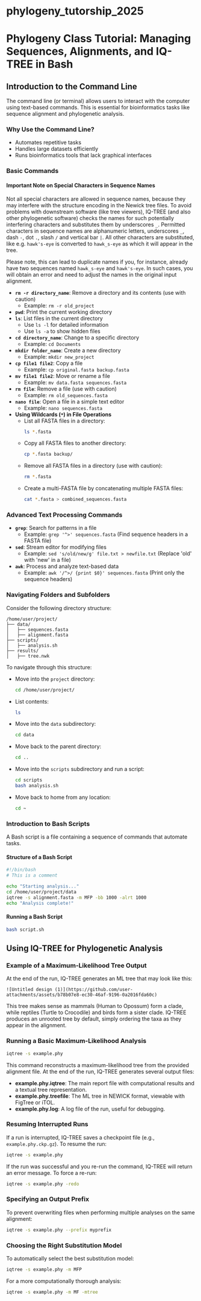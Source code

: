 # phylogeny_tutorship_2025
# Phylogeny Class Tutorial: Managing Sequences, Alignments, and IQ-TREE in Bash

## Introduction to the Command Line
The command line (or terminal) allows users to interact with the computer using text-based commands. This is essential for bioinformatics tasks like sequence alignment and phylogenetic analysis.

### Why Use the Command Line?
- Automates repetitive tasks
- Handles large datasets efficiently
- Runs bioinformatics tools that lack graphical interfaces

### Basic Commands

#### Important Note on Special Characters in Sequence Names
Not all special characters are allowed in sequence names, because they may interfere with the structure encoding in the Newick tree files. To avoid problems with downstream software (like tree viewers), IQ-TREE (and also other phylogenetic software) checks the names for such potentially interfering characters and substitutes them by underscores `_`. Permitted characters in sequence names are alphanumeric letters, underscores `_`, dash `-`, dot `.`, slash `/` and vertical bar `|`. All other characters are substituted, like e.g. `hawk's-eye` is converted to `hawk_s-eye` as which it will appear in the tree.

Please note, this can lead to duplicate names if you, for instance, already have two sequences named `hawk_s-eye` and `hawk's-eye`. In such cases, you will obtain an error and need to adjust the names in the original input alignment.

- **`rm -r directory_name`**: Remove a directory and its contents (use with caution)
  - Example: `rm -r old_project`
- **`pwd`**: Print the current working directory
- **`ls`**: List files in the current directory
  - Use `ls -l` for detailed information
  - Use `ls -a` to show hidden files
- **`cd directory_name`**: Change to a specific directory
  - Example: `cd Documents`
- **`mkdir folder_name`**: Create a new directory
  - Example: `mkdir new_project`
- **`cp file1 file2`**: Copy a file
  - Example: `cp original.fasta backup.fasta`
- **`mv file1 file2`**: Move or rename a file
  - Example: `mv data.fasta sequences.fasta`
- **`rm file`**: Remove a file (use with caution)
  - Example: `rm old_sequences.fasta`
- **`nano file`**: Open a file in a simple text editor
  - Example: `nano sequences.fasta`
- **Using Wildcards (`*`) in File Operations**
  - List all FASTA files in a directory:
    ```bash
    ls *.fasta
    ```
  - Copy all FASTA files to another directory:
    ```bash
    cp *.fasta backup/
    ```
  - Remove all FASTA files in a directory (use with caution):
    ```bash
    rm *.fasta
    ```
  - Create a multi-FASTA file by concatenating multiple FASTA files:
    ```bash
    cat *.fasta > combined_sequences.fasta
    ```

### Advanced Text Processing Commands
- **`grep`**: Search for patterns in a file
  - Example: `grep '^>' sequences.fasta` (Find sequence headers in a FASTA file)
- **`sed`**: Stream editor for modifying files
  - Example: `sed 's/old/new/g' file.txt > newfile.txt` (Replace 'old' with 'new' in a file)
- **`awk`**: Process and analyze text-based data
  - Example: `awk '/^>/ {print $0}' sequences.fasta` (Print only the sequence headers)

### Navigating Folders and Subfolders
Consider the following directory structure:
```
/home/user/project/
├── data/
│   ├── sequences.fasta
│   ├── alignment.fasta
├── scripts/
│   ├── analysis.sh
├── results/
│   ├── tree.nwk
```
To navigate through this structure:
- Move into the `project` directory:
  ```bash
  cd /home/user/project/
  ```
- List contents:
  ```bash
  ls
  ```
- Move into the `data` subdirectory:
  ```bash
  cd data
  ```
- Move back to the parent directory:
  ```bash
  cd ..
  ```
- Move into the `scripts` subdirectory and run a script:
  ```bash
  cd scripts
  bash analysis.sh
  ```
- Move back to home from any location:
  ```bash
  cd ~
  ```

### Introduction to Bash Scripts
A Bash script is a file containing a sequence of commands that automate tasks.

#### Structure of a Bash Script
```bash
#!/bin/bash
# This is a comment

echo "Starting analysis..."
cd /home/user/project/data
iqtree -s alignment.fasta -m MFP -bb 1000 -alrt 1000
echo "Analysis complete!"
```
#### Running a Bash Script
```bash
bash script.sh
```

## Using IQ-TREE for Phylogenetic Analysis

### Example of a Maximum-Likelihood Tree Output
At the end of the run, IQ-TREE generates an ML tree that may look like this:
```
![Untitled design (1)](https://github.com/user-attachments/assets/b78b07e8-ec30-46af-9196-0a2016fda60c)

```
This tree makes sense as mammals (Human to Opossum) form a clade, while reptiles (Turtle to Crocodile) and birds form a sister clade. IQ-TREE produces an unrooted tree by default, simply ordering the taxa as they appear in the alignment.

### Running a Basic Maximum-Likelihood Analysis
```bash
iqtree -s example.phy
```
This command reconstructs a maximum-likelihood tree from the provided alignment file. At the end of the run, IQ-TREE generates several output files:
- **example.phy.iqtree**: The main report file with computational results and a textual tree representation.
- **example.phy.treefile**: The ML tree in NEWICK format, viewable with FigTree or iTOL.
- **example.phy.log**: A log file of the run, useful for debugging.

### Resuming Interrupted Runs
If a run is interrupted, IQ-TREE saves a checkpoint file (e.g., `example.phy.ckp.gz`). To resume the run:
```bash
iqtree -s example.phy
```
If the run was successful and you re-run the command, IQ-TREE will return an error message. To force a re-run:
```bash
iqtree -s example.phy -redo
```

### Specifying an Output Prefix
To prevent overwriting files when performing multiple analyses on the same alignment:
```bash
iqtree -s example.phy --prefix myprefix
```

### Choosing the Right Substitution Model
To automatically select the best substitution model:
```bash
iqtree -s example.phy -m MFP
```
For a more computationally thorough analysis:
```bash
iqtree -s example.phy -m MF -mtree
```

